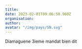 ```yaml
---
title: 
date: 2023-02-01T09:06:50.960Z
organisation: 
author: 
avatar: "/img/pays/SN.svg"
---
```


Diamaguene 3ieme mandat bien dit 